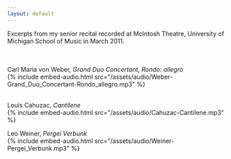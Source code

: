 ```yaml
---
layout: default
---
```

Excerpts from my senior recital recorded at McIntosh Theatre, 
University of Michigan School of Music in March 2011.    
<br /> <br />

<!-- <audio controls> -->
<!--   <source src="{% link /assets/audio/Weber-Grand_Duo_Concertant-Rondo_allegro.mp3 %}" type="audio/mpeg"> -->
<!--   <!-1- <source src="{% link /assets/audio/Cahuzac-Cantilene.m4a %}" type="audio/mp4"> -1-> -->
<!--   <!-1- <source src="{% link /assets/audio/Weiner-Pergei_Verbunk.m4a %}" type="audio/mp4"> -1-> -->
<!-- </audio> -->

Carl Maria von Weber, *Grand Duo Concertant, Rondo: allegro*  
{% include embed-audio.html src="/assets/audio/Weber-Grand_Duo_Concertant-Rondo_allegro.mp3" %}  
<br/>

Louis Cahuzac, *Cantilene*  
{% include embed-audio.html src="/assets/audio/Cahuzac-Cantilene.mp3" %}
<br/>

Leo Weiner, *Pergei Verbunk*  
{% include embed-audio.html src="/assets/audio/Weiner-Pergei_Verbunk.mp3" %}

